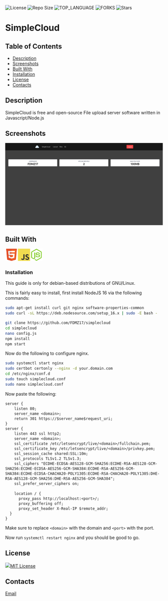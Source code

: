 ![License](https://img.shields.io/github/license/FDMZ17/simplecloud.svg?style=for-the-badge) ![Repo Size](https://img.shields.io/github/languages/code-size/FDMZ17/simplecloud.svg?style=for-the-badge) ![TOP_LANGUAGE](https://img.shields.io/github/languages/top/FDMZ17/simplecloud.svg?style=for-the-badge) ![FORKS](https://img.shields.io/github/forks/FDMZ17/simplecloud.svg?style=for-the-badge&social) ![Stars](https://img.shields.io/github/stars/FDMZ17/simplecloud.svg?style=for-the-badge)
    
# SimpleCloud

## Table of Contents

- [Description](#description)
- [Screenshots](#screenshots)
- [Built With](#built-with)
- [Installation](#installation)
- [License](#license)
- [Contacts](#contacts)

## Description

SimpleCloud is free and open-source File upload server software written in Javascript/Node.js 

## Screenshots

![Example Screenshot](https://raw.githubusercontent.com/FDMZ17/simplecloud/main/images/preview.png) 

## Built With

<a href="https://developer.mozilla.org/en-US/docs/Web/HTML"><img src="https://raw.githubusercontent.com/devicons/devicon/master/icons/html5/html5-original.svg" height="40px" width="40px" /></a><a href="https://developer.mozilla.org/en-US/docs/Web/JavaScript"><img src="https://raw.githubusercontent.com/devicons/devicon/master/icons/javascript/javascript-original.svg" height="40px" width="40px" /></a><a href="https://nodejs.org/en/"><img src="https://raw.githubusercontent.com/devicons/devicon/master/icons/nodejs/nodejs-original.svg" height="40px" width="40px" /></a>

### Installation

This guide is only for debian-based distributions of GNU/Linux.

This is fairly easy to install, first install NodeJS 16 via the following commands:

```sh
sudo apt-get install curl git nginx software-properties-common 
sudo curl -sL https://deb.nodesource.com/setup_16.x | sudo -E bash - 
```

```sh
git clone https://github.com/FDMZ17/simplecloud
cd simplecloud
nano config.js
npm install
npm start
```

Now do the following to configure nginx.
```sh
sudo systemctl start nginx  
sudo certbot certonly --nginx -d your.domain.com
cd /etc/nginx/conf.d
sudo touch simplecloud.conf  
sudo nano simplecloud.conf
``` 

Now paste the following:   
```nginx
server {
    listen 80;
    server_name <domain>;
    return 301 https://$server_name$request_uri;
}
server {
    listen 443 ssl http2;    
    server_name <domain>;
    ssl_certificate /etc/letsencrypt/live/<domain>/fullchain.pem;
    ssl_certificate_key /etc/letsencrypt/live/<domain>/privkey.pem;
    ssl_session_cache shared:SSL:10m;
    ssl_protocols TLSv1.2 TLSv1.3;
    ssl_ciphers "ECDHE-ECDSA-AES128-GCM-SHA256:ECDHE-RSA-AES128-GCM-SHA256:ECDHE-ECDSA-AES256-GCM-SHA384:ECDHE-RSA-AES256-GCM-SHA384:ECDHE-ECDSA-CHACHA20-POLY1305:ECDHE-RSA-CHACHA20-POLY1305:DHE-RSA-AES128-GCM-SHA256:DHE-RSA-AES256-GCM-SHA384";
    ssl_prefer_server_ciphers on;

    location / {
      proxy_pass http://localhost:<port>/;
      proxy_buffering off;
      proxy_set_header X-Real-IP $remote_addr;
  }
}
```
Make sure to replace `<domain>` with the domain and `<port>` with the port.

Now run `systemctl restart nginx` and you should be good to go.

## License

<a href="https://choosealicense.com/licenses/mit/"><img src="https://upload.wikimedia.org/wikipedia/commons/0/0c/MIT_logo.svg" height=40 />MIT License</a>

## Contacts

[Email](mailto:developer@fdmz17.eu.org)
